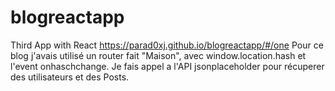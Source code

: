 # blogreactapp
Third App with React
https://parad0xj.github.io/blogreactapp/#/one
Pour ce blog j'avais utilisé un router fait "Maison", avec window.location.hash et l'event onhaschchange. Je fais appel a l'API jsonplaceholder pour récuperer des utilisateurs et des Posts.
